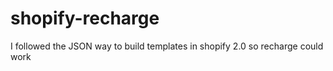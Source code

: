 # shopify-recharge

I followed the JSON way to build templates in shopify 2.0 so recharge could work

